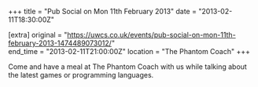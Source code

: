 +++
title = "Pub Social on Mon 11th February 2013"
date = "2013-02-11T18:30:00Z"

[extra]
original = "https://uwcs.co.uk/events/pub-social-on-mon-11th-february-2013-1474489073012/"    
end_time = "2013-02-11T21:00:00Z"
location = "The Phantom Coach"
+++

Come and have a meal at The Phantom Coach with us while talking about the latest games or programming languages.

